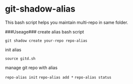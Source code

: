 git-shadow-alias
=====================

This bash script helps you maintain multi-repo in same folder.

###Useage###
create alias bash script

`git shadow create your-repo repo-alias`

init alias

`source gitd.sh`

manage git repo with alias

`repo-alias init`
`repo-alias add *`
`repo-alias status`





